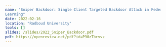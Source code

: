 ```yaml
---
name: "Sniper Backdoor: Single Client Targeted Backdoor Attack in Federated
Learning"
date: 2022-02-16
location: "Radboud University"
tools: []
slides: /slides/2022_Sniper_Backdoor.pdf
pdf: https://openreview.net/pdf?id=P90zTbrvvz 
---
```


